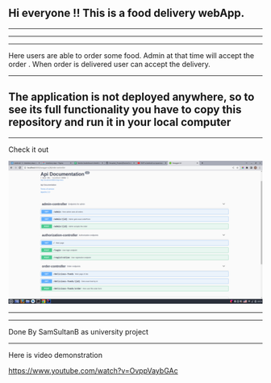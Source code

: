 Hi everyone !! This is a food delivery webApp.
---
___
___
___
Here users are able to order some food. Admin at that time will accept the order
. When order is delivered user can accept the delivery.
___
The application is not deployed anywhere, so to see its full functionality 
you have to copy this repository and run it in your local computer
---
___
Check it out

![](swagger.png)

___
___
Done By SamSultanB as university project
___

Here is video demonstration

https://www.youtube.com/watch?v=OvppVaybGAc

